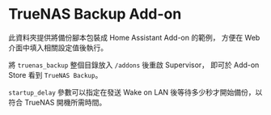 # TrueNAS Backup Add-on

此資料夾提供將備份腳本包裝成 Home Assistant Add-on 的範例，
方便在 Web 介面中填入相關設定值後執行。

將 `truenas_backup` 整個目錄放入 `/addons` 後重啟 Supervisor，
即可於 Add-on Store 看到 `TrueNAS Backup`。

`startup_delay` 參數可以指定在發送 Wake on LAN 後等待多少秒才開始備份，以符合 TrueNAS 開機所需時間。
